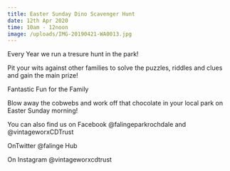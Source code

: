 ```yaml
---
title: Easter Sunday Dino Scavenger Hunt
date: 12th Apr 2020
time: 10am - 12noon
image: /uploads/IMG-20190421-WA0013.jpg
---
```

Every Year we run a tresure hunt in the park!

Pit your wits against other families to solve the puzzles, riddles and clues and gain the main prize!

Fantastic Fun for the Family

Blow away the cobwebs and work off that chocolate in your local park on Easter Sunday morning!

You can also find us on Facebook @falingeparkrochdale and @vintageworxCDTrust

OnTwitter @falinge Hub

On Instagram @vintageworxcdtrust
